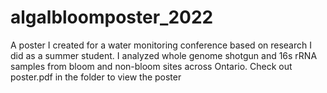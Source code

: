 # algalbloomposter_2022
A poster I created for a water monitoring conference based on research I did as a summer student. I analyzed whole genome shotgun and 16s rRNA samples from bloom and non-bloom sites across Ontario. 
Check out poster.pdf in the folder to view the poster
